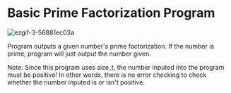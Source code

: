 # Basic Prime Factorization Program

![ezgif-3-56881ec03a](https://user-images.githubusercontent.com/95982168/209887210-97d9f146-7c67-4394-8244-3e3935e3f1b8.gif)

Program outputs a given number's prime factorization. If the number is prime, program will just output the number given.

Note: Since this program uses size_t, the number inputed into the program must be positive! In other words, there is no error checking to check whether the number inputed is or isn't positive.
